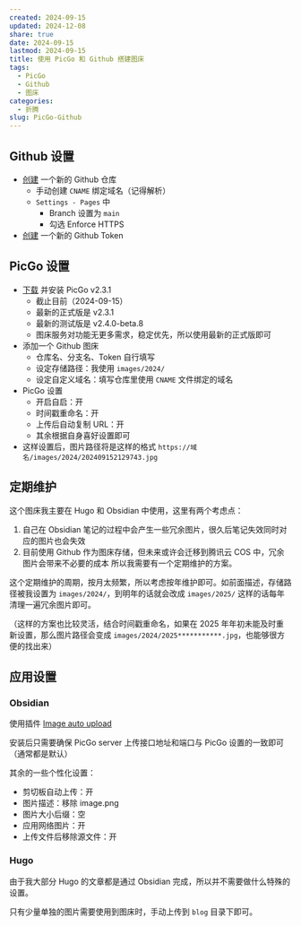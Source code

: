 ```yaml
---
created: 2024-09-15
updated: 2024-12-08
share: true
date: 2024-09-15
lastmod: 2024-09-15
title: 使用 PicGo 和 Github 搭建图床
tags:
  - PicGo
  - Github
  - 图床
categories:
  - 折腾
slug: PicGo-Github
---
```


## Github 设置

- [创建](https://github.com/new) 一个新的 Github 仓库
	- 手动创建 `CNAME` 绑定域名（记得解析）
	- `Settings - Pages` 中
		- Branch 设置为 `main`
		- 勾选 Enforce HTTPS
- [创建](https://github.com/settings/tokens) 一个新的 Github Token

## PicGo 设置

- [下载](https://github.com/Molunerfinn/PicGo/releases/tag/v2.3.1) 并安装 PicGo v2.3.1
	- 截止目前（2024-09-15）
	- 最新的正式版是 v2.3.1
	- 最新的测试版是 v2.4.0-beta.8
	- 图床服务对功能无更多需求，稳定优先，所以使用最新的正式版即可
- 添加一个 Github 图床
	- 仓库名、分支名、Token 自行填写
	- 设定存储路径：我使用 `images/2024/`
	- 设定自定义域名：填写仓库里使用 `CNAME` 文件绑定的域名
- PicGo 设置
	- 开启自启：开
	- 时间戳重命名：开
	- 上传后自动复制 URL：开
	- 其余根据自身喜好设置即可
- 这样设置后，图片路径将是这样的格式 `https://域名/images/2024/202409152129743.jpg`

## 定期维护

这个图床我主要在 Hugo 和 Obsidian 中使用，这里有两个考虑点：
1. 自己在 Obsidian 笔记的过程中会产生一些冗余图片，很久后笔记失效同时对应的图片也会失效
2. 目前使用 Github 作为图床存储，但未来或许会迁移到腾讯云 COS 中，冗余图片会带来不必要的成本
所以我需要有一个定期维护的方案。

这个定期维护的周期，按月太频繁，所以考虑按年维护即可。如前面描述，存储路径被我设置为 `images/2024/`，到明年的话就会改成 `images/2025/`
这样的话每年清理一遍冗余图片即可。

（这样的方案也比较灵活，结合时间戳重命名，如果在 2025 年年初未能及时重新设置，那么图片路径会变成 `images/2024/2025***********.jpg`，也能够很方便的找出来）

## 应用设置

### Obsidian

使用插件 [Image auto upload](https://github.com/renmu123/obsidian-image-auto-upload-plugin)

安装后只需要确保 PicGo server 上传接口地址和端口与 PicGo 设置的一致即可（通常都是默认）

其余的一些个性化设置：
- 剪切板自动上传：开
- 图片描述：移除 image.png
- 图片大小后缀：空
- 应用网络图片：开
- 上传文件后移除源文件：开

### Hugo

由于我大部分 Hugo 的文章都是通过 Obsidian 完成，所以并不需要做什么特殊的设置。

只有少量单独的图片需要使用到图床时，手动上传到 `blog` 目录下即可。